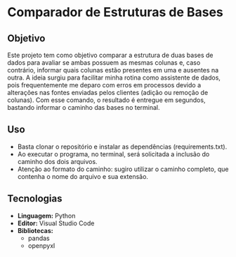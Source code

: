 # Comparador de Estruturas de Bases

## Objetivo
Este projeto tem como objetivo comparar a estrutura de duas bases de dados para avaliar se ambas possuem as mesmas colunas e, caso contrário, informar quais colunas estão presentes em uma e ausentes na outra. A ideia surgiu para facilitar minha rotina como assistente de dados, pois frequentemente me deparo com erros em processos devido a alterações nas fontes enviadas pelos clientes (adição ou remoção de colunas). Com esse comando, o resultado é entregue em segundos, bastando informar o caminho das bases no terminal.

## Uso
- Basta clonar o repositório e instalar as dependências (requirements.txt).
- Ao executar o programa, no terminal, será solicitada a inclusão do caminho dos dois arquivos.
- Atenção ao formato do caminho: sugiro utilizar o caminho completo, que contenha o nome do arquivo e sua extensão.

## Tecnologias
- **Linguagem:** Python
- **Editor:** Visual Studio Code
- **Bibliotecas:**  
  - pandas  
  - openpyxl
